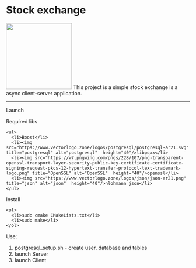 # Stock exchange


<div id="header" align="left">
  <img src="https://media.giphy.com/media/S3n6idriKtiFbZyqve/giphy.gif" width="180" />
  This project is a simple stock exchange is a async client-server application. 
</div>


---

Launch

  Required libs

    <ul>
      <li>Boost</li>
      <li><img src="https://www.vectorlogo.zone/logos/postgresql/postgresql-ar21.svg" title="postgresql" alt="postgresql"  height="40"/>libpqxx</li>
      <li><img src="https://w7.pngwing.com/pngs/228/107/png-transparent-openssl-transport-layer-security-public-key-certificate-certificate-signing-request-pkcs-12-hypertext-transfer-protocol-text-trademark-logo.png" title="OpenSSL" alt="OpenSSL"  height="40"/>openssl</li>  
      <li><img src="https://www.vectorlogo.zone/logos/json/json-ar21.png" title="json" alt="json"  height="40"/>nlohmann json</li>
    </ul>  

  Install

    <ol>
      <li>sudo cmake CMakeLists.txt</li>
      <li>sudo make</li>
    </ol>  


  Use:
    <ol>
      <li>postgresql_setup.sh - create user, database and tables</li>
      <li>launch Server</li>
      <li>launch Client</li>
    </ol>  

  
